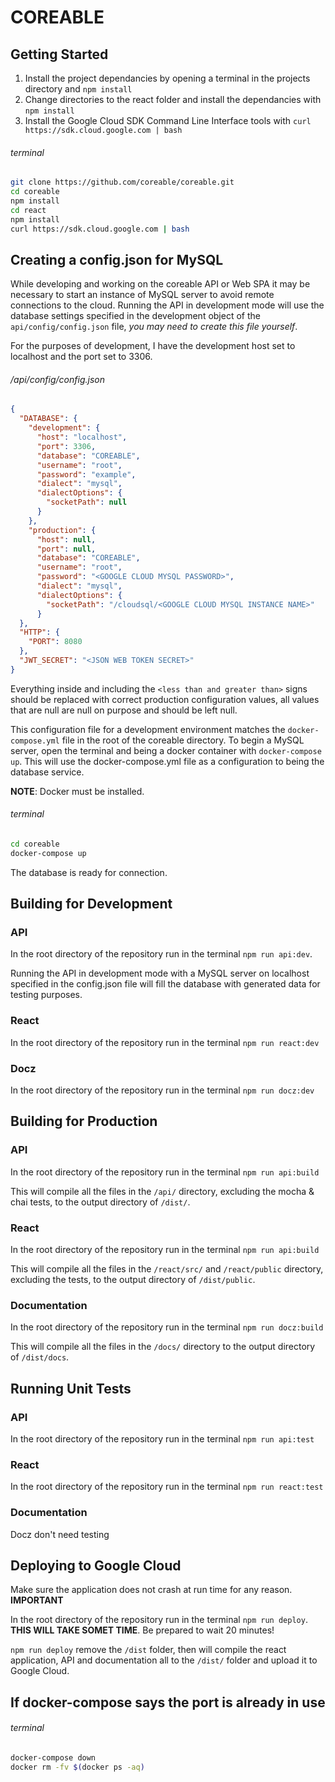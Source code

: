# COREABLE

## Getting Started

1. Install the project dependancies by opening a terminal in the projects directory and `npm install`
2. Change directories to the react folder and install the dependancies with `npm install` 
3. Install the Google Cloud SDK Command Line Interface tools with `curl https://sdk.cloud.google.com | bash`

###### terminal 

```bash
git clone https://github.com/coreable/coreable.git
cd coreable
npm install
cd react
npm install
curl https://sdk.cloud.google.com | bash
```

## Creating a config.json for MySQL

While developing and working on the coreable API or Web SPA it may be necessary to start an instance of MySQL server to avoid remote connections to the cloud. Running the API in development mode will use the database settings specified in the development object of the `api/config/config.json` file, _you may need to create this file yourself_.

For the purposes of development, I have the development host set to localhost and the port set to 3306. 

###### /api/config/config.json

```json
{
  "DATABASE": {
    "development": {
      "host": "localhost",
      "port": 3306,
      "database": "COREABLE",
      "username": "root",
      "password": "example",
      "dialect": "mysql",
      "dialectOptions": {
        "socketPath": null
      }
    },
    "production": {
      "host": null,
      "port": null,
      "database": "COREABLE",
      "username": "root",
      "password": "<GOOGLE CLOUD MYSQL PASSWORD>",
      "dialect": "mysql",
      "dialectOptions": {
	    "socketPath": "/cloudsql/<GOOGLE CLOUD MYSQL INSTANCE NAME>"
      }
  },
  "HTTP": {
    "PORT": 8080
  },
  "JWT_SECRET": "<JSON WEB TOKEN SECRET>" 
}
```

Everything inside and including the `<less than and greater than>` signs should be replaced with correct production configuration values, all values that are null are null on purpose and should be left null.  

This configuration file for a development environment matches the `docker-compose.yml` file in the root of the coreable directory. To begin a MySQL server, open the terminal and being a docker container with `docker-compose up`. This will use the docker-compose.yml file as a configuration to being the database service.

**NOTE**: Docker must be installed.

###### terminal

```bash
cd coreable
docker-compose up
```

The database is ready for connection.

## Building for Development

### API

In the root directory of the repository run in the terminal `npm run api:dev`. 

Running the API in development mode with a MySQL server on localhost specified in the config.json file will fill the database with generated data for testing purposes. 


### React

In the root directory of the repository run in the terminal `npm run react:dev`

### Docz

In the root directory of the repository run in the terminal `npm run docz:dev`

## Building for Production

### API

In the root directory of the repository run in the terminal `npm run api:build`

This will compile all the files in the `/api/` directory, excluding the mocha & chai tests, to the output directory of `/dist/`. 

### React

In the root directory of the repository run in the terminal `npm run api:build`

This will compile all the files in the `/react/src/` and `/react/public` directory, excluding the tests, to the output directory of `/dist/public`. 

### Documentation

In the root directory of the repository run in the terminal `npm run docz:build`

This will compile all the files in the `/docs/` directory to the output directory of `/dist/docs`. 

## Running Unit Tests

### API

In the root directory of the repository run in the terminal `npm run api:test`

### React

In the root directory of the repository run in the terminal `npm run react:test`

### Documentation

Docz don't need testing

## Deploying to Google Cloud

Make sure the application does not crash at run time for any reason. **IMPORTANT**

In the root directory of the repository run in the terminal `npm run deploy`. **THIS WILL TAKE SOMET TIME**. Be prepared to wait 20 minutes!

`npm run deploy` remove the `/dist` folder, then will compile the react application, API and documentation all to the `/dist/` folder and upload it to Google Cloud.


## If docker-compose says the port is already in use

###### terminal

```bash
docker-compose down
docker rm -fv $(docker ps -aq)
```